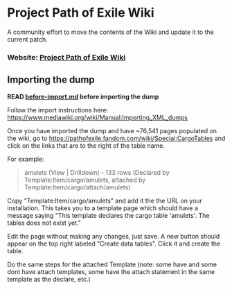 # Project Path of Exile Wiki

A community effort to move the contents of the Wiki and update it to the current patch.

### Website: [Project Path of Exile Wiki](https://poewiki.net)

## Importing the dump

**READ [before-import.md](./before-import.md) before importing the dump**

Follow the import instructions here: https://www.mediawiki.org/wiki/Manual:Importing_XML_dumps

Once you have imported the dump and have ~76,541 pages populated on the wiki, go to https://pathofexile.fandom.com/wiki/Special:CargoTables and click on the links that are to the right of the table name.

For example:

> amulets (View | Drilldown) - 133 rows (Declared by Template:Item/cargo/amulets, attached by Template:Item/cargo/attach/amulets)

Copy "Template:Item/cargo/amulets" and add it the the URL on your installation. This takes you to a template page which should have a message saying "This template declares the cargo table 'amulets'. The tables does not exist yet."

Edit the page without making any changes, just save. A new button should appear on the top right labeled "Create data tables". Click it and create the table.

Do the same steps for the attached Template (note: some have and some dont have attach templates, some have the attach statement in the same template as the declare, etc.)
